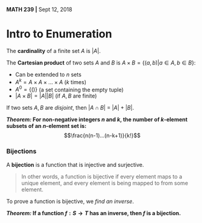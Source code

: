 __MATH 239 |__ Sept 12, 2018


# Intro to Enumeration
The __cardinality__ of a finite set $A$ is $|A|$.

The __Cartesian product__ of two sets $A$ and $B$ is $A \times B = \{(a,b) | a \in A, b \in B\}$:
  - Can be extended to $n$ sets
  - $A^k = A \times A \times ... \times A$ ($k$ times)
  - $A^0 = \{()\}$ (a set containing the empty tuple)
  - $|A \times B| = |A||B|$ (if $A, B$ are finite)

If two sets $A, B$ are _disjoint_, then $|A \cap B|$ = $|A| + |B|$.

___Theorem:_ For non-negative integers $n$ and $k$, the number of $k$-element subsets of an $n$-element set is:__
$$\frac{n(n-1)...(n-k+1)}{k!}$$


### Bijections
A __bijection__ is a function that is injective and surjective.

> In other words, a function is bijective if every element maps to a unique element, and every element is being mapped to from some element.

To prove a function is bijective, we _find an inverse_.

___Theorem:_ If a function $f: S \rightarrow T$ has an inverse, then $f$ is a bijection.__
